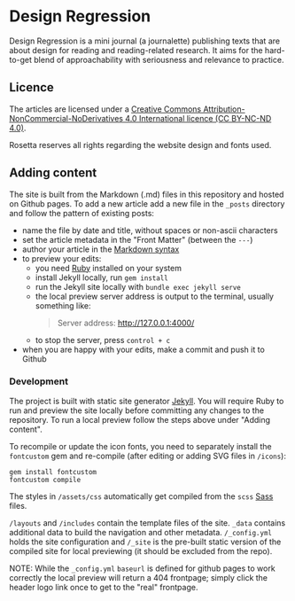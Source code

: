 # Design Regression

Design Regression is a mini journal (a journalette) publishing texts that are about design for reading and reading-related research. It aims for the hard-to-get blend of approachability with seriousness and relevance to practice.

## Licence

The articles are licensed under a [Creative Commons Attribution-NonCommercial-NoDerivatives 4.0 International licence (CC BY-NC-ND 4.0)](https://creativecommons.org/licenses/by-nc-nd/4.0/).

Rosetta reserves all rights regarding the website design and fonts used.

## Adding content

The site is built from the Markdown (.md) files in this repository and hosted on Github pages. To add a new article add a new file in the `_posts` directory and follow the pattern of existing posts:

- name the file by date and title, without spaces or non-ascii characters
- set the article metadata in the "Front Matter" (between the `---`)
- author your article in the [Markdown syntax](https://www.markdownguide.org/tools/jekyll/)
- to preview your edits:
    - you need [Ruby](https://www.ruby-lang.org) installed on your system
    - install Jekyll locally, run `gem install`
    - run the Jekyll site locally with `bundle exec jekyll serve`
    - the local preview server address is output to the terminal, usually something like:
        > Server address: http://127.0.0.1:4000/
    - to stop the server, press `control + c`
- when you are happy with your edits, make a commit and push it to Github

### Development

The project is built with static site generator [Jekyll](https://jekyllrb.com/). You will require Ruby to run and preview the site locally before committing any changes to the repository. To run a local preview follow the steps above under "Adding content".

To recompile or update the icon fonts, you need to separately install the `fontcustom` gem and re-compile (after editing or adding SVG files in `/icons`): 
```
gem install fontcustom
fontcustom compile
```

The styles in `/assets/css` automatically get compiled from the `scss` [Sass](https://sass-lang.com/) files.

`/layouts` and `/includes` contain the template files of the site. `_data` contains additional data to build the navigation and other metadata. `/_config.yml` holds the site configuration and `/_site` is the pre-built static version of the compiled site for local previewing (it should be excluded from the repo).

NOTE: While the `_config.yml` `baseurl` is defined for github pages to work correctly the local preview will return a 404 frontpage; simply click the header logo link once to get to the "real" frontpage.

